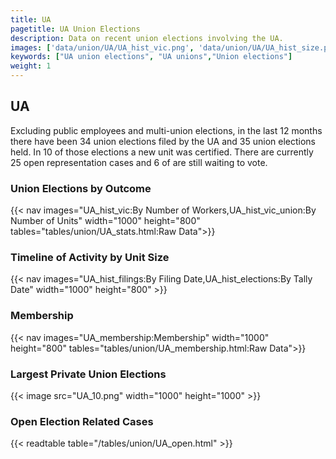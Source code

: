 ```yaml
---
title: UA
pagetitle: UA Union Elections
description: Data on recent union elections involving the UA.
images: ['data/union/UA/UA_hist_vic.png', 'data/union/UA/UA_hist_size.png', 'data/union/UA/UA_10.png']
keywords: ["UA union elections", "UA unions","Union elections"]
weight: 1
---
```

##  UA

Excluding public employees and multi-union elections, in the last 12 months there have been 34 union elections filed by the UA and 35 union elections held. In 10 of those elections a new unit was certified. There are currently 25 open representation cases and 6 of are still waiting to vote.

### Union Elections by Outcome
{{< nav images="UA_hist_vic:By Number of Workers,UA_hist_vic_union:By Number of Units" width="1000" height="800" tables="tables/union/UA_stats.html:Raw Data">}}

### Timeline of Activity by Unit Size
{{< nav images="UA_hist_filings:By Filing Date,UA_hist_elections:By Tally Date" width="1000" height="800" >}}

### Membership
{{< nav images="UA_membership:Membership" width="1000" height="800" tables="tables/union/UA_membership.html:Raw Data">}}

### Largest Private Union Elections
{{< image src="UA_10.png" width="1000" height="1000"  >}}

### Open Election Related Cases
{{< readtable table="/tables/union/UA_open.html" >}}

